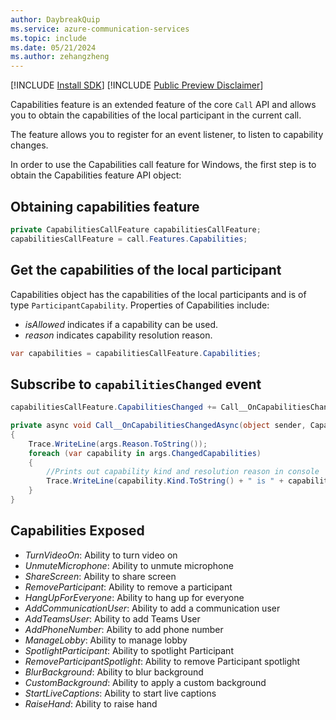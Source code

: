 ```yaml
---
author: DaybreakQuip
ms.service: azure-communication-services
ms.topic: include
ms.date: 05/21/2024
ms.author: zehangzheng
---
```

[!INCLUDE [Install SDK](../install-sdk/install-sdk-windows.md)]
[!INCLUDE [Public Preview Disclaimer](../../../../includes/public-preview-include-document.md)]

Capabilities feature is an extended feature of the core `Call` API and allows you to obtain the capabilities of the local participant in the current call.

The feature allows you to register for an event listener, to listen to capability changes.

In order to use the Capabilities call feature for Windows, the first step is to obtain the Capabilities feature API object:

## Obtaining capabilities feature
```C#
private CapabilitiesCallFeature capabilitiesCallFeature;
capabilitiesCallFeature = call.Features.Capabilities;
```

## Get the capabilities of the local participant
Capabilities object has the capabilities of the local participants and is of type `ParticipantCapability`. Properties of Capabilities include:

- *isAllowed* indicates if a capability can be used.
- *reason* indicates capability resolution reason.

```C#
var capabilities = capabilitiesCallFeature.Capabilities;
```

## Subscribe to `capabilitiesChanged` event
```C#
capabilitiesCallFeature.CapabilitiesChanged += Call__OnCapabilitiesChangedAsync;

private async void Call__OnCapabilitiesChangedAsync(object sender, CapabilitiesChangedEventArgs args)
{
    Trace.WriteLine(args.Reason.ToString());
    foreach (var capability in args.ChangedCapabilities)
    {
        //Prints out capability kind and resolution reason in console
        Trace.WriteLine(capability.Kind.ToString() + " is " + capability.Reason.ToString());
    }
}
```

## Capabilities Exposed
- *TurnVideoOn*: Ability to turn video on
- *UnmuteMicrophone*: Ability to unmute microphone
- *ShareScreen*: Ability to share screen
- *RemoveParticipant*: Ability to remove a participant
- *HangUpForEveryone*: Ability to hang up for everyone
- *AddCommunicationUser*: Ability to add a communication user
- *AddTeamsUser*: Ability to add Teams User
- *AddPhoneNumber*: Ability to add phone number
- *ManageLobby*: Ability to manage lobby
- *SpotlightParticipant*: Ability to spotlight Participant
- *RemoveParticipantSpotlight*: Ability to remove Participant spotlight
- *BlurBackground*: Ability to blur background
- *CustomBackground*: Ability to apply a custom background
- *StartLiveCaptions*: Ability to start live captions
- *RaiseHand*: Ability to raise hand
